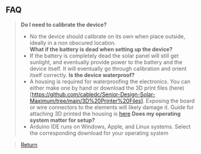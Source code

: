 ## FAQ
> **Do I need to calibrate the device?**  
> - No the device should calibrate on its own when place outside, ideally in a non obscured location.  
> **What if the battery is dead when setting up the device?**  
> - If the battery is completely dead the solar panel will still get sunlight, and eventually provide power to the battery and the device itself. It will eventually go through calibration and orient itself correctly.
> **Is the device waterproof?**  
> - A housing is required for waterproofing the electronics. You can either make one by hand or download the 3D print files (here)[https://github.com/cabledc/Senior-Design-Solar-Maximum/tree/main/3D%20Printer%20Files]. Exposing the board or wire connectors to the elements will likely damage it. Guide for attaching 3D printed the housing is [here](https://github.com/cabledc/Senior-Design-Solar-Maximum/blob/main/User%20Documentation/3D%20Printed%20Housing%20Setup.md)
> **Does my operating system matter for setup?**  
> - Arduino IDE runs on Windows, Apple, and Linux systems. Select the corresponding download for your operating system

> [Return](https://github.com/cabledc/Senior-Design-Solar-Maximum/tree/main](https://github.com/cabledc/Senior-Design-Solar-Maximum/tree/main?tab=readme-ov-file#user-documentation)https://github.com/cabledc/Senior-Design-Solar-Maximum/tree/main?tab=readme-ov-file#user-documentation)
